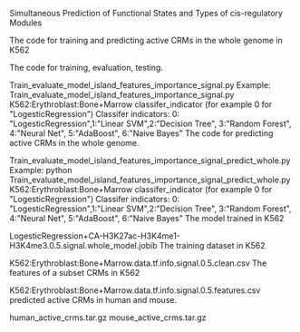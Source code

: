 Simultaneous Prediction of Functional States and Types of cis-regulatory Modules

The code for training and predicting active CRMs in the whole genome in K562

The code for training, evaluation, testing.

Train_evaluate_model_island_features_importance_signal.py
Example: Train_evaluate_model_island_features_importance_signal.py K562:Erythroblast:Bone+Marrow classifer_indicator (for example 0 for "LogesticRegression")
Classifer indicators: 0: "LogesticRegression",1:"Linear SVM",2:"Decision Tree", 3:"Random Forest", 4:"Neural Net", 5:"AdaBoost", 6:"Naive Bayes"
The code for predicting active CRMs in the whole genome.

Train_evaluate_model_island_features_importance_signal_predict_whole.py
Example: python Train_evaluate_model_island_features_importance_signal_predict_whole.py K562:Erythroblast:Bone+Marrow classifer_indicator (for example 0 for "LogesticRegression")
Classifer indicators: 0: "LogesticRegression",1:"Linear SVM",2:"Decision Tree", 3:"Random Forest", 4:"Neural Net", 5:"AdaBoost", 6:"Naive Bayes"
The model trained in K562

LogesticRegression+CA-H3K27ac-H3K4me1-H3K4me3.0.5.signal.whole_model.jobib
The training dataset in K562

K562:Erythroblast:Bone+Marrow.data.tf.info.signal.0.5.clean.csv
The features of a subset CRMs in K562

K562:Erythroblast:Bone+Marrow.data.tf.info.signal.0.5.features.csv
predicted active CRMs in human and mouse.

human_active_crms.tar.gz
mouse_active_crms.tar.gz
